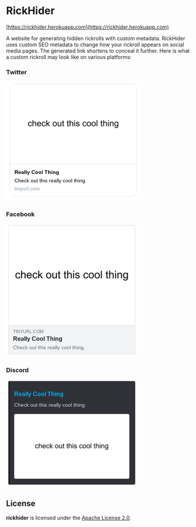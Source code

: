 # RickHider
[https://rickhider.herokuapp.com](https://rickhider.herokuapp.com)

A website for generating hidden rickrolls with custom metadata. RickHider uses custom SEO metadata to change how your rickroll appears on social media pages. The generated link shortens to conceal it further. Here is what a custom rickroll may look like on various platforms:

### Twitter
![Twitter preview](./images/twitter.png)

### Facebook
![Facebook preview](./images/facebook.png)

### Discord
![Discord preview](./images/discord.png)

## License
**rickhider** is licensed under the [Apache License 2.0](https://github.com/willuhm-js/RickHider/blob/main/LICENSE).
